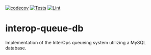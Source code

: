 [![codecov](https://codecov.io/gh/projectronin/interop-queue/branch/master/graph/badge.svg?token=n4Puc73JLa&flag=db)](https://app.codecov.io/gh/projectronin/interop-queue/branch/master)
[![Tests](https://github.com/projectronin/interop-queue/actions/workflows/db_test.yml/badge.svg)](https://github.com/projectronin/interop-queue/actions/workflows/db_test.yml)
[![Lint](https://github.com/projectronin/interop-queue/actions/workflows/lint.yml/badge.svg)](https://github.com/projectronin/interop-queue/actions/workflows/lint.yml)

# interop-queue-db

Implementation of the InterOps queueing system utilizing a MySQL database.
